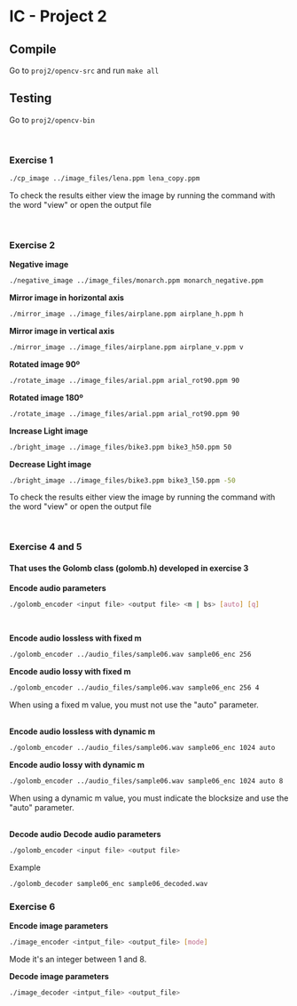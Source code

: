 # IC - Project 2

## Compile

Go to `proj2/opencv-src` and run `make all`

## Testing

Go to `proj2/opencv-bin`

<br>

### Exercise 1

```bash
./cp_image ../image_files/lena.ppm lena_copy.ppm
```  
To check the results either view the image by running the command with the word "view" or open the output file

<br>

### Exercise 2

**Negative image**
```bash
./negative_image ../image_files/monarch.ppm monarch_negative.ppm
```

**Mirror image in horizontal axis**
```bash
./mirror_image ../image_files/airplane.ppm airplane_h.ppm h
```

**Mirror image in vertical axis**
```bash
./mirror_image ../image_files/airplane.ppm airplane_v.ppm v
```

**Rotated image 90º**
```bash
./rotate_image ../image_files/arial.ppm arial_rot90.ppm 90
```

**Rotated image 180º**
```bash
./rotate_image ../image_files/arial.ppm arial_rot90.ppm 90
```

**Increase Light image**
```bash
./bright_image ../image_files/bike3.ppm bike3_h50.ppm 50
```

**Decrease Light image**
```bash
./bright_image ../image_files/bike3.ppm bike3_l50.ppm -50
```

To check the results either view the image by running the command with the word "view" or open the output file

<br>

### Exercise 4 and 5
#### That uses the Golomb class (golomb.h) developed in exercise 3
**Encode audio parameters**
```bash
./golomb_encoder <input file> <output file> <m | bs> [auto] [q]  
```  
<br>

**Encode audio lossless with fixed m**
```bash
./golomb_encoder ../audio_files/sample06.wav sample06_enc 256
```
**Encode audio lossy with fixed m**
```bash
./golomb_encoder ../audio_files/sample06.wav sample06_enc 256 4
```
When using a fixed m value, you must not use the "auto" parameter.  
<br>

**Encode audio lossless with dynamic m**
```bash
./golomb_encoder ../audio_files/sample06.wav sample06_enc 1024 auto
```
**Encode audio lossy with dynamic m**
```bash
./golomb_encoder ../audio_files/sample06.wav sample06_enc 1024 auto 8
```
When using a dynamic m value, you must indicate the blocksize and use the "auto" parameter.  
<br>

**Decode audio**
**Decode audio parameters**
```bash
./golomb_encoder <input file> <output file>
``` 
Example
```bash
./golomb_decoder sample06_enc sample06_decoded.wav
```

### Exercise 6
**Encode image parameters**
```bash
./image_encoder <intput_file> <output_file> [mode]
```
Mode it's an integer between 1 and 8.

**Decode image parameters**
```bash
./image_decoder <intput_file> <output_file>
```
